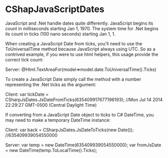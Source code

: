 CShapJavaScriptDates
====================
JavaScript and .Net handle dates quite differently. 
JavaScript begins its count in milliseconds starting Jan 1, 1970. The system time for .Net begins its count in ticks (100 nano seconds) starting Jan 1, 1.

When creating a JavaScript Date from ticks, you'll need to use the ToUniversalTime method because JavaScript always using UTC. So as a contrived example, if you were to use html helpers, this usage provide the correct tick count:

Server:
@Html.TextAreaFor(model=>model.date.ToUniversalTime().Ticks)

To create a JavaScript Date simply call the method with a number representing the .Net ticks as the argument:

Client:
var tickDate = CSharpJsDates.JsDateFromTicks(635409917677196193);
//Mon Jul 14 2014 22:29:27 GMT-0500 (Central Daylight Time)

If converting from a JavaScript Date object to ticks to C# DateTime, you may need to make a temporary DateTime instance:

Client:
var back = CSharpJsDates.JsDateToTicks(new Date());
//635409939054550000

Server:
var temp = new DateTime(635409939054550000);
var fromJsDate = new DateTime(temp.ToLocalTime().Ticks);

